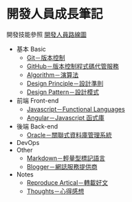開發人員成長筆記
============
 
開發技能參照 [開發人員路線圖](https://github.com/goodjack/developer-roadmap-chinese "前去看看～")

* 基本 Basic
    * [Git－版本控制](/1_Basic/Git/README.md "點我看 Git！")
	* [GitHub－版本控制程式碼代管服務](/1_Basic/GitHub/README.md "點我看 GitHub！")
    * [Algorithm－演算法](/1_Basic/Algorithm/README.md "點我看 Algorithm！")
    * [Design Principle－設計準則](/1_Basic/Design_Principle/README.md "點我看 Design Principle！")
	* [Design Pattern－設計模式](/1_Basic/Design_Pattern/README.md "點我看 Design Pattern！")
* 前端 Front-end
	* [Javascript－Functional Languages](/2_FrontEnd/Javascript/README.md "點我看 Javascript！")
	* [Angular－Javascript 函式庫](/2_FrontEnd/Angular/README.md "點我看 Angular！")
* 後端 Back-end
	* [Oracle－關聯式資料庫管理系統](/3_BackEnd/Oracle/README.md "點我看 Oracle！")
* DevOps 
* Other
    * [Markdown－輕量型標記語言](/5_Other/Markdown/README.md "點我看 Markdown！")
	* [Blogger－網誌服務提供商](/5_Other/Blogger/README.md "點我看 Blogger！")
* Notes
	* [Reproduce Artical－轉載好文](/6_Notes/Reproduce/README.md "點我看轉載好文！")
	* [Thoughts－心得感想](/6_Notes/Thoughts/README.md "點我看心得感想！")